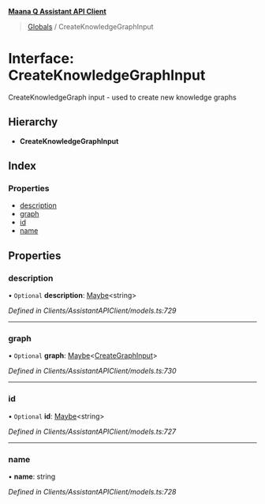 **[Maana Q Assistant API Client](../README.md)**

> [Globals](../README.md) / CreateKnowledgeGraphInput

# Interface: CreateKnowledgeGraphInput

CreateKnowledgeGraph input - used to create new knowledge graphs

## Hierarchy

* **CreateKnowledgeGraphInput**

## Index

### Properties

* [description](createknowledgegraphinput.md#description)
* [graph](createknowledgegraphinput.md#graph)
* [id](createknowledgegraphinput.md#id)
* [name](createknowledgegraphinput.md#name)

## Properties

### description

• `Optional` **description**: [Maybe](../README.md#maybe)\<string>

*Defined in Clients/AssistantAPIClient/models.ts:729*

___

### graph

• `Optional` **graph**: [Maybe](../README.md#maybe)\<[CreateGraphInput](creategraphinput.md)>

*Defined in Clients/AssistantAPIClient/models.ts:730*

___

### id

• `Optional` **id**: [Maybe](../README.md#maybe)\<string>

*Defined in Clients/AssistantAPIClient/models.ts:727*

___

### name

•  **name**: string

*Defined in Clients/AssistantAPIClient/models.ts:728*
